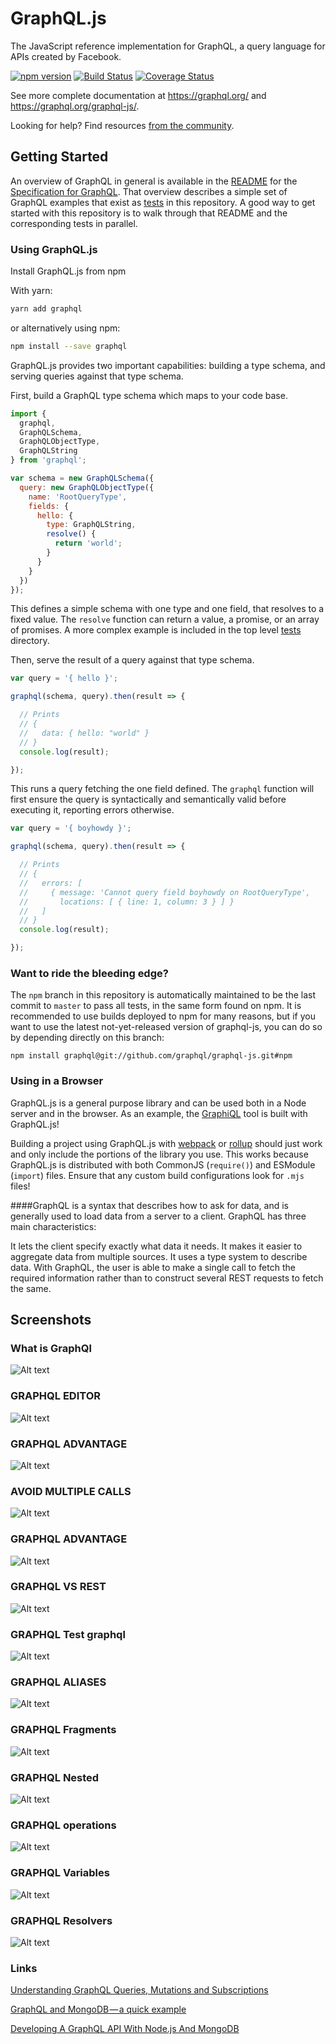 # GraphQL.js

The JavaScript reference implementation for GraphQL, a query language for APIs created by Facebook.

[![npm version](https://badge.fury.io/js/graphql.svg)](https://badge.fury.io/js/graphql)
[![Build Status](https://travis-ci.org/graphql/graphql-js.svg?branch=master)](https://travis-ci.org/graphql/graphql-js?branch=master)
[![Coverage Status](https://codecov.io/gh/graphql/graphql-js/branch/master/graph/badge.svg)](https://codecov.io/gh/graphql/graphql-js)

See more complete documentation at https://graphql.org/ and
https://graphql.org/graphql-js/.

Looking for help? Find resources [from the community](https://graphql.org/community/).


## Getting Started

An overview of GraphQL in general is available in the
[README](https://github.com/graphql/graphql-spec/blob/master/README.md) for the
[Specification for GraphQL](https://github.com/graphql/graphql-spec). That overview
describes a simple set of GraphQL examples that exist as [tests](src/__tests__)
in this repository. A good way to get started with this repository is to walk
through that README and the corresponding tests in parallel.

### Using GraphQL.js

Install GraphQL.js from npm

With yarn:

```sh
yarn add graphql
```

or alternatively using npm:

```sh
npm install --save graphql
```

GraphQL.js provides two important capabilities: building a type schema, and
serving queries against that type schema.

First, build a GraphQL type schema which maps to your code base.

```js
import {
  graphql,
  GraphQLSchema,
  GraphQLObjectType,
  GraphQLString
} from 'graphql';

var schema = new GraphQLSchema({
  query: new GraphQLObjectType({
    name: 'RootQueryType',
    fields: {
      hello: {
        type: GraphQLString,
        resolve() {
          return 'world';
        }
      }
    }
  })
});
```

This defines a simple schema with one type and one field, that resolves
to a fixed value. The `resolve` function can return a value, a promise,
or an array of promises. A more complex example is included in the top
level [tests](src/__tests__) directory.

Then, serve the result of a query against that type schema.

```js
var query = '{ hello }';

graphql(schema, query).then(result => {

  // Prints
  // {
  //   data: { hello: "world" }
  // }
  console.log(result);

});
```

This runs a query fetching the one field defined. The `graphql` function will
first ensure the query is syntactically and semantically valid before executing
it, reporting errors otherwise.

```js
var query = '{ boyhowdy }';

graphql(schema, query).then(result => {

  // Prints
  // {
  //   errors: [
  //     { message: 'Cannot query field boyhowdy on RootQueryType',
  //       locations: [ { line: 1, column: 3 } ] }
  //   ]
  // }
  console.log(result);

});
```

### Want to ride the bleeding edge?

The `npm` branch in this repository is automatically maintained to be the last
commit to `master` to pass all tests, in the same form found on npm. It is
recommended to use builds deployed to npm for many reasons, but if you want to use
the latest not-yet-released version of graphql-js, you can do so by depending
directly on this branch:

```
npm install graphql@git://github.com/graphql/graphql-js.git#npm
```

### Using in a Browser

GraphQL.js is a general purpose library and can be used both in a Node server
and in the browser. As an example, the [GraphiQL](https://github.com/graphql/graphiql/)
tool is built with GraphQL.js!

Building a project using GraphQL.js with [webpack](https://webpack.js.org) or
[rollup](https://github.com/rollup/rollup) should just work and only include
the portions of the library you use. This works because GraphQL.js is distributed
with both CommonJS (`require()`) and ESModule (`import`) files. Ensure that any
custom build configurations look for `.mjs` files!

####GraphQL is a syntax that describes how to ask for data, and is generally used to load data from a server to a client. GraphQL has three main characteristics:

It lets the client specify exactly what data it needs.
It makes it easier to aggregate data from multiple sources.
It uses a type system to describe data.
With GraphQL, the user is able to make a single call to fetch the required information rather than to construct several REST requests to fetch the same.

## Screenshots

### What is GraphQl
![Alt text](./screenshots/graphql-1.png?raw=true "Optional Title")

### GRAPHQL EDITOR
![Alt text](./screenshots/graphql-editor.png?raw=true "Optional Title")

### GRAPHQL ADVANTAGE
![Alt text](./screenshots/graphql-2.png?raw=true "Optional Title")

### AVOID MULTIPLE CALLS
![Alt text](./screenshots/graphql-3.png?raw=true "Optional Title")

### GRAPHQL ADVANTAGE
![Alt text](./screenshots/graphql-4.png?raw=true "Optional Title")

### GRAPHQL VS REST
![Alt text](./screenshots/graphql-5.png?raw=true "Optional Title")

### GRAPHQL Test graphql
![Alt text](./screenshots/graphql-6.png?raw=true "Optional Title")

### GRAPHQL ALIASES
![Alt text](./screenshots/graphql-7.png?raw=true "Optional Title")

### GRAPHQL Fragments
![Alt text](./screenshots/graphql-fragments.png?raw=true "Optional Title")

### GRAPHQL Nested
![Alt text](./screenshots/graphql-nested.png?raw=true "Optional Title")

### GRAPHQL operations
![Alt text](./screenshots/graphql-operations.png?raw=true "Optional Title")

### GRAPHQL Variables
![Alt text](./screenshots/graphql-variable.png?raw=true "Optional Title")

### GRAPHQL Resolvers
![Alt text](./screenshots/resolvers.png?raw=true "Optional Title")


### Links

[Understanding GraphQL Queries, Mutations and Subscriptions](https://medium.com/fbdevclagos/understanding-graphql-queries-mutations-and-subscriptions-a80a8b5c877c)


[GraphQL and MongoDB — a quick example](https://medium.com/the-ideal-system/graphql-and-mongodb-a-quick-example-34643e637e49)

[Developing A GraphQL API With Node.js And MongoDB](https://www.thepolyglotdeveloper.com/2019/02/developing-graphql-api-nodejs-mongodb/)





